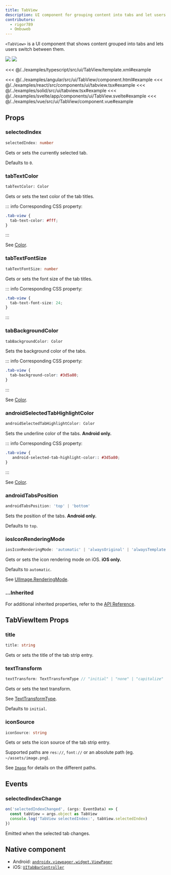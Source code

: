 ```yaml
---
title: TabView
description: UI component for grouping content into tabs and let users switch between them.
contributors:
  - rigor789
  - Ombuweb
---
```


`<TabView>` is a UI component that shows content grouped into tabs and lets users switch between them.

<DeviceFrame type="ios">
<img src="../assets/images/screenshots/ios/TabView.png"/>
</DeviceFrame>
<DeviceFrame type="android">
<img src="../assets/images/screenshots/android/TabView.png"/>
</DeviceFrame>

<<< @/../examples/typescript/src/ui/TabView/template.xml#example

<<< @/../examples/angular/src/ui/TabView/component.html#example
<<< @/../examples/react/src/components/ui/tabview.tsx#example
<<< @/../examples/solid/src/ui/tabview.tsx#example
<<< @/../examples/svelte/app/components/ui/TabView.svelte#example
<<< @/../examples/vue/src/ui/TabView/component.vue#example

## Props

### selectedIndex

```ts
selectedIndex: number
```

Gets or sets the currently selected tab.

Defaults to `0`.

### tabTextColor

```xml
tabTextColor: Color
```

Gets or sets the text color of the tab titles.

::: info Corresponding CSS property:

```css
.tab-view {
  tab-text-color: #fff;
}
```

:::

See [Color](/api/class/Color).

### tabTextFontSize

```ts
tabTextFontSize: number
```

Gets or sets the font size of the tab titles.

::: info Corresponding CSS property:

```css
.tab-view {
  tab-text-font-size: 24;
}
```

:::

### tabBackgroundColor

```ts
tabBackgroundColor: Color
```

Sets the background color of the tabs.

::: info Corresponding CSS property:

```css
.tab-view {
  tab-background-color: #3d5a80;
}
```

:::

See [Color](/api/class/Color).

### androidSelectedTabHighlightColor

```ts
androidSelectedTabHighlightColor: Color
```

Sets the underline color of the tabs. **Android only.**

::: info Corresponding CSS property:

```css
.tab-view {
   android-selected-tab-highlight-color:: #3d5a80;
}
```

:::

See [Color](/api/class/Color).

### androidTabsPosition

```ts
androidTabsPosition: 'top' | 'bottom'
```

Sets the position of the tabs. **Android only.**

Defaults to `top`.

### iosIconRenderingMode

```ts
iosIconRenderingMode: 'automatic' | 'alwaysOriginal' | 'alwaysTemplate'
```

Gets or sets the icon rendering mode on iOS. **iOS only.**

Defaults to `automatic`.

See [UIImage.RenderingMode](https://developer.apple.com/documentation/uikit/uiimage/renderingmode).

### ...Inherited

For additional inherited properties, refer to the [API Reference](/api/class/TabView).

## TabViewItem Props

### title

```ts
title: string
```

Gets or sets the title of the tab strip entry.

### textTransform

```ts
textTransform: TextTransformType // "initial" | "none" | "capitalize" | "uppercase" | "lowercase"
```

Gets or sets the text transform.

See [TextTransformType](/api/namespace/CoreTypes#texttransformtype).

Defaults to `initial`.

### iconSource

```ts
iconSource: string
```

Gets or sets the icon source of the tab strip entry.

Supported paths are `res://`, `font://` or an absolute path (eg. `~/assets/image.png`).

See [`Image`](/ui/image) for details on the different paths.

## Events

### selectedIndexChange

```ts
on('selectedIndexChanged', (args: EventData) => {
  const tabView = args.object as TabView
  console.log('TabView selectedIndex:', tabView.selectedIndex)
})
```

Emitted when the selected tab changes.

## Native component

- Android: [`androidx.viewpager.widget.ViewPager`](https://developer.android.com/reference/androidx/viewpager/widget/ViewPager)
- iOS: [`UITabBarController`](https://developer.apple.com/documentation/uikit/uitabbarcontroller)

